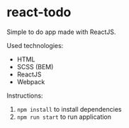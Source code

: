 react-todo
==============

Simple to do app made with ReactJS.

Used technologies:
* HTML
* SCSS (BEM)
* ReactJS
* Webpack


Instructions:
1. `npm install` to install dependencies
2. `npm run start` to run application
